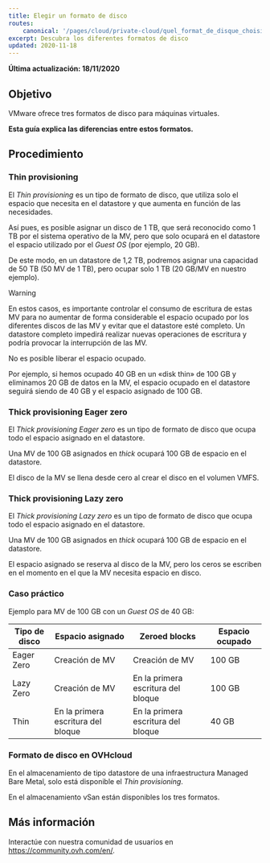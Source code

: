 ```yaml
---
title: Elegir un formato de disco
routes:
    canonical: '/pages/cloud/private-cloud/quel_format_de_disque_choisir'
excerpt: Descubra los diferentes formatos de disco
updated: 2020-11-18
---
```


**Última actualización: 18/11/2020**

## Objetivo

VMware ofrece tres formatos de disco para máquinas virtuales.

**Esta guía explica las diferencias entre estos formatos.**

## Procedimiento

### Thin provisioning

El *Thin provisioning* es un tipo de formato de disco, que utiliza solo el espacio que necesita en el datastore y que aumenta en función de las necesidades.

Así pues, es posible asignar un disco de 1 TB, que será reconocido como 1 TB por el sistema operativo de la MV, pero que solo ocupará en el datastore el espacio utilizado por el *Guest OS* (por ejemplo, 20 GB). 

De este modo, en un datastore de 1,2 TB, podremos asignar una capacidad de 50 TB (50 MV de 1 TB), pero ocupar solo 1 TB (20 GB/MV en nuestro ejemplo).

> [!warning]
>
> En estos casos, es importante controlar el consumo de escritura de estas MV para no aumentar de forma considerable el espacio ocupado por los diferentes discos de las MV y evitar que el datastore esté completo.
> Un datastore completo impedirá realizar nuevas operaciones de escritura y podría provocar la interrupción de las MV.
>

No es posible liberar el espacio ocupado. 

Por ejemplo, si hemos ocupado 40 GB en un «disk thin» de 100 GB y eliminamos 20 GB de datos en la MV, el espacio ocupado en el datastore seguirá siendo de 40 GB y el espacio asignado de 100 GB.


### Thick provisioning Eager zero

El *Thick provisioning Eager zero* es un tipo de formato de disco que ocupa todo el espacio asignado en el datastore. 

Una MV de 100 GB asignados en *thick* ocupará 100 GB de espacio en el datastore.

El disco de la MV se llena desde cero al crear el disco en el volumen VMFS.

### Thick provisioning Lazy zero

El *Thick provisioning Lazy zero* es un tipo de formato de disco que ocupa todo el espacio asignado en el datastore.

Una MV de 100 GB asignados en *thick* ocupará 100 GB de espacio en el datastore.

El espacio asignado se reserva al disco de la MV, pero los ceros se escriben en el momento en el que la MV necesita espacio en disco.

### Caso práctico

Ejemplo para MV de 100 GB con un *Guest OS* de 40 GB:


|Tipo de disco|Espacio asignado|Zeroed blocks|Espacio ocupado|
|---|---|---|---|
|Eager Zero|Creación de MV|Creación de MV|100 GB|
|Lazy Zero|Creación de MV|En la primera escritura del bloque|100 GB|
|Thin|En la primera escritura del bloque|En la primera escritura del bloque|40 GB|

### Formato de disco en OVHcloud

En el almacenamiento de tipo datastore de una infraestructura Managed Bare Metal, solo está disponible el *Thin provisioning*.

En el almacenamiento vSan están disponibles los tres formatos.

## Más información

Interactúe con nuestra comunidad de usuarios en <https://community.ovh.com/en/>.
